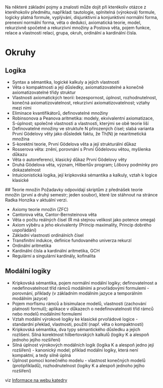  Na některé základní pojmy a znalosti může dojít při kterékoliv otázce z kteréhokoliv předmětu, například: tautologie, splnitelná (výroková) formule, logicky platná formule, vyplývání, disjunktivní a konjunktivní normální forma, prenexní normální forma, věta o dedukci, axiomatická teorie, model, rekurzívně spočetné a rekurzívní množiny a Postova věta, pojem funkce, relace a vlastnosti relací, grupa, okruh, ordinální a kardinální čísla.

# Okruhy

## Logika
* Syntax a sémantika, logické kalkuly a jejich vlastnosti
* Věta o kompaktnosti a její důsledky, axiomatizovatelné a konečně axiomatizovatelné třídy struktur
* Vlastnosti axiomatických teorií: bezespornost, úplnost, rozhodnutelnost, konečná axiomatizovatelnost, rekurzívní axiomatizovatelnost; vztahy mezi nimi
* Eliminace kvantifikátorů, definovatelné množiny
* Robinsonova a Peanova aritmetika: modely, ekvivalentní axiomatizace, S-úplnost; společné vlastnosti a vlastnosti, kterými se obě teorie liší
* Definovatelné množiny ve struktuře N přirozených čísel; slabá varianta První Gödelovy věty jako důsledek faktu, že Th(N) je nearitmetická množina
* S-korektní teorie, První Gödelova věta a její strukturální důkaz
* Rosserova věta: znění, porovnání s První Gödelovou větou, myšlenka důkazu
* Věta o autoreferenci, klasický důkaz První Gödelovy věty
* Druhá Gödelova věta, význam, Hilbertův program; Löbovy podmínky pro dokazatelnost
* Intuicionistická logika, její kripkovská sémantika a kalkuly, vztah k logice klasické

## Teorie množin
Požadavky odpovídají skriptům z přednášek teorie množin (první a druhý semestr; jeden soubor), které lze stáhnout na stránce Radka Honzíka v aktuální verzi.

* Axiomy teorie množin (ZFC)
* Cantorova věta, Cantor-Bernsteinova věta
* Věta o počtu reálných čísel (R má stejnou velikost jako potence omega)
* Axiom výběru a jeho ekvivalenty (Princip maximality, Princip dobrého uspořádání)
* Základní vlastnosti ordinálních čísel
* Transfinitní indukce, definice fundovaného univerza rekurzí
* Ordinální aritmetika
* Kardinální čísla a kardinální aritmetika, GCH
* Regulární a singulární kardinály, kofinalita


## Modální logiky
* Kripkovská sémantika, pojem normální modální logiky; definovatelnost a nedefinovatelnost tříd rámců modálními a prvořádovými formulemi - porovnání, příklady (v základním modálním jazyce a temporálním modálním jazyce)
* Pojem morfismu rámců a bisimulace modelů, vlastnosti (zachování platnosti formulí); aplikace v důkazech o nedefinovatelnosti tříd rámců nebo modelů modálními formulemi
* Vztah modální výrokové logiky ke klasické prvořádové logice - standardní překlad, vlastnosti, použití (např. věta o kompaktnosti)
* Kripkovská sémantika, dva typy sémantického důsledku a jejich rozlišení. Silná korektnost hilbertovských kalkulů (logiky K a alespoň jednoho jejího rozšíření)
* Silná úplnost výrokových modálních logik (logika K a alespoň jedno její rozšíření) - kanonický model; příklad modální logiky, která není kompaktní, a tedy silně úplná
* Úplnost pomocí konečného modelu - vlastnost konečných modelů (protipříkladů), rozhodnutelnost (logiky K a alespoň jednoho jejího rozšíření)


viz [Informace na webu katedry](http://logika.ff.cuni.cz/bakalarska-zkouska)
